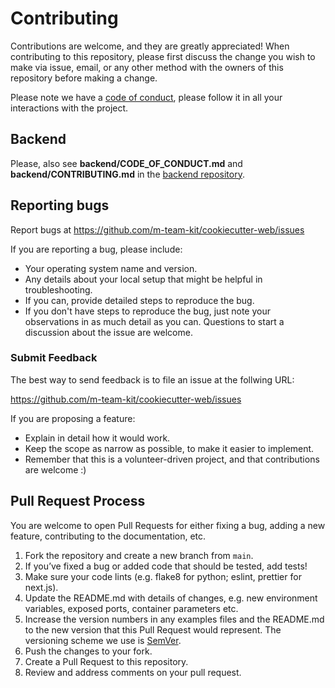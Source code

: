 # Contributing

Contributions are welcome, and they are greatly appreciated! 
When contributing to this repository, please first discuss the change you wish to make via issue,
email, or any other method with the owners of this repository before making a change. 

Please note we have a [code of conduct](CODE_OF_CONDUCT.md), please follow it in all your interactions with the project.

## Backend
Please, also see **backend/CODE_OF_CONDUCT.md** and **backend/CONTRIBUTING.md** in the [backend repository](https://codebase.helmholtz.cloud/m-team/ai/cookiecutter-web-backend).


## Reporting bugs
Report bugs at https://github.com/m-team-kit/cookiecutter-web/issues

If you are reporting a bug, please include:

* Your operating system name and version.
* Any details about your local setup that might be helpful in troubleshooting.
* If you can, provide detailed steps to reproduce the bug.
* If you don't have steps to reproduce the bug, just note your observations in
  as much detail as you can. Questions to start a discussion about the issue
  are welcome.

### Submit Feedback
The best way to send feedback is to file an issue at the follwing URL:

https://github.com/m-team-kit/cookiecutter-web/issues

If you are proposing a feature:

* Explain in detail how it would work.
* Keep the scope as narrow as possible, to make it easier to implement.
* Remember that this is a volunteer-driven project, and that contributions
  are welcome :)

## Pull Request Process

You are welcome to open Pull Requests for either fixing a bug, adding a new feature, contributing to the documentation, etc.

1. Fork the repository and create a new branch from `main`.
2. If you’ve fixed a bug or added code that should be tested, add tests!
3. Make sure your code lints (e.g. flake8 for python; eslint, prettier for next.js).
4. Update the README.md with details of changes, e.g. new environment variables, 
   exposed ports, container parameters etc.
5. Increase the version numbers in any examples files and the README.md to the new version that this
   Pull Request would represent. The versioning scheme we use is [SemVer](http://semver.org/).
6. Push the changes to your fork.
7. Create a Pull Request to this repository.
8. Review and address comments on your pull request.




